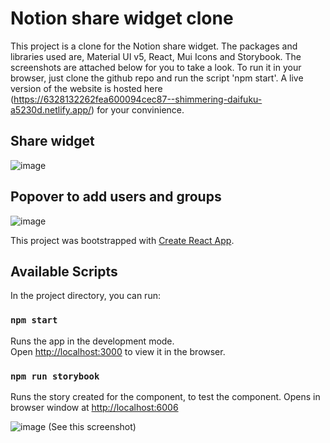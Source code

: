 # Notion share widget clone

This project is a clone for the Notion share widget. The packages and libraries used are, Material UI v5, React, Mui Icons and Storybook. The screenshots are attached below for you to take a look. To run it in your browser, just clone the github repo and run the script 'npm start'. A live version of the website is hosted here (https://6328132262fea600094cec87--shimmering-daifuku-a5230d.netlify.app/) for your convinience.

## Share widget
![image](https://user-images.githubusercontent.com/87223017/190962226-991fbf9a-2497-48e0-9b5c-bade4414de9a.png)

## Popover to add users and groups
![image](https://user-images.githubusercontent.com/87223017/190962234-8da5e7c0-123f-4df1-bed2-2223a22ef987.png)

This project was bootstrapped with [Create React App](https://github.com/facebook/create-react-app).

## Available Scripts

In the project directory, you can run:

### `npm start`

Runs the app in the development mode.\
Open [http://localhost:3000](http://localhost:3000) to view it in the browser.

### `npm run storybook`

Runs the story created for the component, to test the component. Opens in browser window at [http://localhost:6006](http://localhost:6006)

![image](https://user-images.githubusercontent.com/87223017/190963606-3f6a2d24-3e44-45ee-b6a7-114944b05e48.png)
(See this screenshot)
